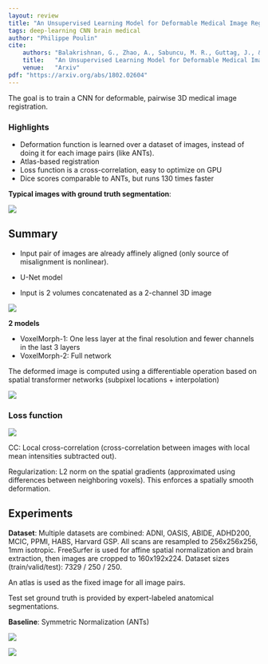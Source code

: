 ```yaml
---
layout: review
title: "An Unsupervised Learning Model for Deformable Medical Image Registration"
tags: deep-learning CNN brain medical
author: "Philippe Poulin"
cite:
    authors: "Balakrishnan, G., Zhao, A., Sabuncu, M. R., Guttag, J., & Dalca, A. V."
    title:   "An Unsupervised Learning Model for Deformable Medical Image Registration"
    venue:   "Arxiv"
pdf: "https://arxiv.org/abs/1802.02604"
---
```



The goal is to train a CNN for deformable, pairwise 3D medical image registration.

### Highlights

- Deformation function is learned over a dataset of images, instead of doing it for each image pairs (like ANTs).
- Atlas-based registration
- Loss function is a cross-correlation, easy to optimize on GPU
- Dice scores comparable to ANTs, but runs 130 times faster

**Typical images with ground truth segmentation**:

![](/deep-learning/images/unsupervised-registration/figure1.png)


## Summary

- Input pair of images are already affinely aligned (only source of misalignment is nonlinear).

- U-Net model
- Input is 2 volumes concatenated as a 2-channel 3D image

![](/deep-learning/images/unsupervised-registration/figure2.png)

**2 models** 
- VoxelMorph-1: One less layer at the final resolution and fewer channels in the last 3 layers
- VoxelMorph-2: Full network

The deformed image is computed using a differentiable operation based on spatial transformer networks (subpixel locations + interpolation)

![](/deep-learning/images/unsupervised-registration/figure4.png)

### Loss function

![](/deep-learning/images/unsupervised-registration/equation6.png)

CC: Local cross-correlation (cross-correlation between images with local mean intensities subtracted out).

Regularization: L2 norm on the spatial gradients (approximated using differences between neighboring voxels). This enforces a spatially smooth deformation.


## Experiments

**Dataset**: 
Multiple datasets are combined: ADNI, OASIS, ABIDE, ADHD200, MCIC, PPMI, HABS, Harvard GSP. 
All scans are resampled to 256x256x256, 1mm isotropic.
FreeSurfer is used for affine spatial normalization and brain extraction, then images are cropped to 160x192x224.
Dataset sizes (train/valid/test): 7329 / 250 / 250.

An atlas is used as the fixed image for all image pairs.

Test set ground truth is provided by expert-labeled anatomical segmentations.


**Baseline**: Symmetric Normalization (ANTs)


![](/deep-learning/images/unsupervised-registration/figure5.png)

![](/deep-learning/images/unsupervised-registration/table1.png)
